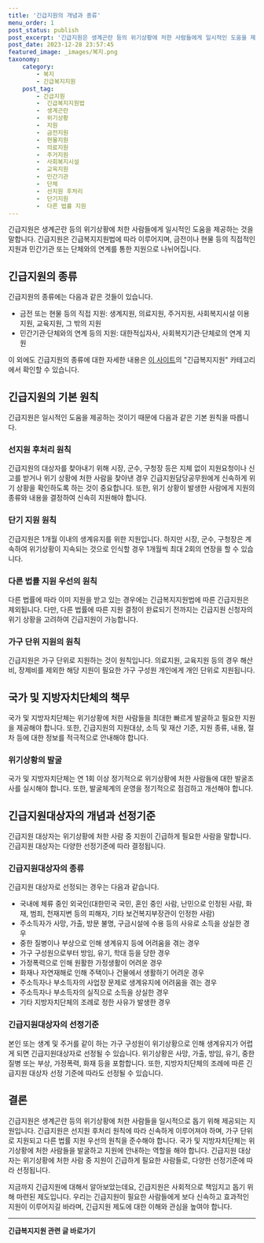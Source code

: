 ```yaml
---
title: '긴급지원의 개념과 종류'
menu_order: 1
post_status: publish
post_excerpt: '긴급지원은 생계곤란 등의 위기상황에 처한 사람들에게 일시적인 도움을 제공하는 것을 말합니다. 긴급지원은 긴급복지지원법에 따라 이루어지며, 금전이나 현물 등의 직접적인 지원과 민간기관 또는 단체와의 연계를 통한 지원으로 나뉘어집니다.'
post_date: 2023-12-28 23:57:45
featured_image: _images/복지.png
taxonomy:
    category:
        - 복지
        - 긴급복지지원
    post_tag:
        - 긴급지원
        -  긴급복지지원법
        -  생계곤란
        -  위기상황
        -  지원
        -  금전지원
        -  현물지원
        -  의료지원
        -  주거지원
        -  사회복지시설
        -  교육지원
        -  민간기관
        -  단체
        -  선지원 후처리
        -  단기지원
        -  다른 법률 지원
---
```



긴급지원은 생계곤란 등의 위기상황에 처한 사람들에게 일시적인 도움을 제공하는 것을 말합니다. 긴급지원은 긴급복지지원법에 따라 이루어지며, 금전이나 현물 등의 직접적인 지원과 민간기관 또는 단체와의 연계를 통한 지원으로 나뉘어집니다.

## 긴급지원의 종류

긴급지원의 종류에는 다음과 같은 것들이 있습니다.
- 금전 또는 현물 등의 직접 지원: 생계지원, 의료지원, 주거지원, 사회복지시설 이용지원, 교육지원, 그 밖의 지원
- 민간기관·단체와의 연계 등의 지원: 대한적십자사, 사회복지기관·단체로의 연계 지원

이 외에도 긴급지원의 종류에 대한 자세한 내용은 [이 사이트](www.easylaw.go.kr)의 "긴급복지지원" 카테고리에서 확인할 수 있습니다.

## 긴급지원의 기본 원칙

긴급지원은 일시적인 도움을 제공하는 것이기 때문에 다음과 같은 기본 원칙을 따릅니다.

### 선지원 후처리 원칙

긴급지원의 대상자를 찾아내기 위해 시장, 군수, 구청장 등은 지체 없이 지원요청이나 신고를 받거나 위기 상황에 처한 사람을 찾아낸 경우 긴급지원담당공무원에게 신속하게 위기 상황을 확인하도록 하는 것이 중요합니다. 또한, 위기 상황이 발생한 사람에게 지원의 종류와 내용을 결정하여 신속히 지원해야 합니다.

### 단기 지원 원칙

긴급지원은 1개월 이내의 생계유지를 위한 지원입니다. 하지만 시장, 군수, 구청장은 계속하여 위기상황이 지속되는 것으로 인식할 경우 1개월씩 최대 2회의 연장을 할 수 있습니다.

### 다른 법률 지원 우선의 원칙

다른 법률에 따라 이미 지원을 받고 있는 경우에는 긴급복지지원법에 따른 긴급지원은 제외됩니다. 다만, 다른 법률에 따른 지원 결정이 완료되기 전까지는 긴급지원 신청자의 위기 상황을 고려하여 긴급지원이 가능합니다.

### 가구 단위 지원의 원칙

긴급지원은 가구 단위로 지원하는 것이 원칙입니다. 의료지원, 교육지원 등의 경우 해산비, 장제비를 제외한 해당 지원이 필요한 가구 구성원 개인에게 개인 단위로 지원됩니다.

## 국가 및 지방자치단체의 책무

국가 및 지방자치단체는 위기상황에 처한 사람들을 최대한 빠르게 발굴하고 필요한 지원을 제공해야 합니다. 또한, 긴급지원의 지원대상, 소득 및 재산 기준, 지원 종류, 내용, 절차 등에 대한 정보를 적극적으로 안내해야 합니다.

### 위기상황의 발굴

국가 및 지방자치단체는 연 1회 이상 정기적으로 위기상황에 처한 사람들에 대한 발굴조사를 실시해야 합니다. 또한, 발굴체계의 운영을 정기적으로 점검하고 개선해야 합니다.

## 긴급지원대상자의 개념과 선정기준

긴급지원 대상자는 위기상황에 처한 사람 중 지원이 긴급하게 필요한 사람을 말합니다. 긴급지원 대상자는 다양한 선정기준에 따라 결정됩니다.

### 긴급지원대상자의 종류

긴급지원 대상자로 선정되는 경우는 다음과 같습니다.
- 국내에 체류 중인 외국인(대한민국 국민, 혼인 중인 사람, 난민으로 인정된 사람, 화재, 범죄, 천재지변 등의 피해자, 기타 보건복지부장관이 인정한 사람)
- 주소득자가 사망, 가출, 방문 불명, 구금시설에 수용 등의 사유로 소득을 상실한 경우
- 중한 질병이나 부상으로 인해 생계유지 등에 어려움을 겪는 경우
- 가구 구성원으로부터 방임, 유기, 학대 등을 당한 경우
- 가정폭력으로 인해 원활한 가정생활이 어려운 경우
- 화재나 자연재해로 인해 주택이나 건물에서 생활하기 어려운 경우
- 주소득자나 부소득자의 사업장 문제로 생계유지에 어려움을 겪는 경우
- 주소득자나 부소득자의 실직으로 소득을 상실한 경우
- 기타 지방자치단체의 조례로 정한 사유가 발생한 경우

### 긴급지원대상자의 선정기준

본인 또는 생계 및 주거를 같이 하는 가구 구성원이 위기상황으로 인해 생계유지가 어렵게 되면 긴급지원대상자로 선정될 수 있습니다. 위기상황은 사망, 가출, 방임, 유기, 중한 질병 또는 부상, 가정폭력, 화재 등을 포함합니다. 또한, 지방자치단체의 조례에 따른 긴급지원 대상자 선정 기준에 따라도 선정될 수 있습니다.

## 결론

긴급지원은 생계곤란 등의 위기상황에 처한 사람들을 일시적으로 돕기 위해 제공되는 지원입니다. 긴급지원은 선지원 후처리 원칙에 따라 신속하게 이루어져야 하며, 가구 단위로 지원되고 다른 법률 지원 우선의 원칙을 준수해야 합니다. 국가 및 지방자치단체는 위기상황에 처한 사람들을 발굴하고 지원에 안내하는 역할을 해야 합니다. 긴급지원 대상자는 위기상황에 처한 사람 중 지원이 긴급하게 필요한 사람들로, 다양한 선정기준에 따라 선정됩니다. 

지금까지 긴급지원에 대해서 알아보았는데요, 긴급지원은 사회적으로 책임지고 돕기 위해 마련된 제도입니다. 우리는 긴급지원이 필요한 사람들에게 보다 신속하고 효과적인 지원이 이루어지길 바라며, 긴급지원 제도에 대한 이해와 관심을 높여야 합니다.
<!-- wp:separator -->
<hr class="wp-block-separator has-alpha-channel-opacity"/>
<!-- /wp:separator -->

<!-- wp:group {"backgroundColor":"base","layout":{"type":"constrained"}} -->
<div class="wp-block-group has-base-background-color has-background"><!-- wp:paragraph {"align":"center","fontSize":"medium"} -->
<p class="has-text-align-center has-large-font-size"><strong>긴급복지지원 관련 글 바로가기</strong></p>
<!-- /wp:paragraph -->


<!-- wp:latest-posts
{"categories":[{"id":15519,"count":19,"description":"","link":"https://uknowlaw.com/category/%ea%b8%b4%ea%b8%89%eb%b3%b5%ec%a7%80%ec%a7%80%ec%9b%90/","name":"긴급복지지원","slug":"긴급복지지원","taxonomy":"category","parent":0,"meta":[],"_links":{"self":[{"href":"https://uknowlaw.com/wp-json/wp/v2/categories/15519"}],"collection":[{"href":"https://uknowlaw.com/wp-json/wp/v2/categories"}],"about":[{"href":"https://uknowlaw.com/wp-json/wp/v2/taxonomies/category"}],"wp:post_type":[{"href":"https://uknowlaw.com/wp-json/wp/v2/posts?categories=15519"}],"curies":[{"name":"wp","href":"https://api.w.org/{rel}","templated":true}]}}],"postsToShow":100,"excerptLength":28,"postLayout":"grid","columns":2,"featuredImageAlign":"left","featuredImageSizeSlug":"large","fontSize":"small"} /--></div>
<!-- /wp:group -->